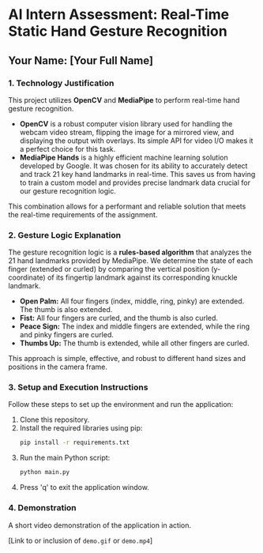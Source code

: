 # AI Intern Assessment: Real-Time Static Hand Gesture Recognition

## Your Name: [Your Full Name]

### 1. Technology Justification

This project utilizes **OpenCV** and **MediaPipe** to perform real-time hand gesture recognition.

-   **OpenCV** is a robust computer vision library used for handling the webcam video stream, flipping the image for a mirrored view, and displaying the output with overlays. Its simple API for video I/O makes it a perfect choice for this task.
-   **MediaPipe Hands** is a highly efficient machine learning solution developed by Google. It was chosen for its ability to accurately detect and track 21 key hand landmarks in real-time. This saves us from having to train a custom model and provides precise landmark data crucial for our gesture recognition logic.

This combination allows for a performant and reliable solution that meets the real-time requirements of the assignment.

### 2. Gesture Logic Explanation

The gesture recognition logic is a **rules-based algorithm** that analyzes the 21 hand landmarks provided by MediaPipe. We determine the state of each finger (extended or curled) by comparing the vertical position (y-coordinate) of its fingertip landmark against its corresponding knuckle landmark.

-   **Open Palm:** All four fingers (index, middle, ring, pinky) are extended. The thumb is also extended.
-   **Fist:** All four fingers are curled, and the thumb is also curled.
-   **Peace Sign:** The index and middle fingers are extended, while the ring and pinky fingers are curled.
-   **Thumbs Up:** The thumb is extended, while all other fingers are curled.

This approach is simple, effective, and robust to different hand sizes and positions in the camera frame.

### 3. Setup and Execution Instructions

Follow these steps to set up the environment and run the application:

1.  Clone this repository.
2.  Install the required libraries using pip:
    ```bash
    pip install -r requirements.txt
    ```
3.  Run the main Python script:
    ```bash
    python main.py
    ```
4.  Press 'q' to exit the application window.

### 4. Demonstration

A short video demonstration of the application in action.

[Link to or inclusion of `demo.gif` or `demo.mp4`]